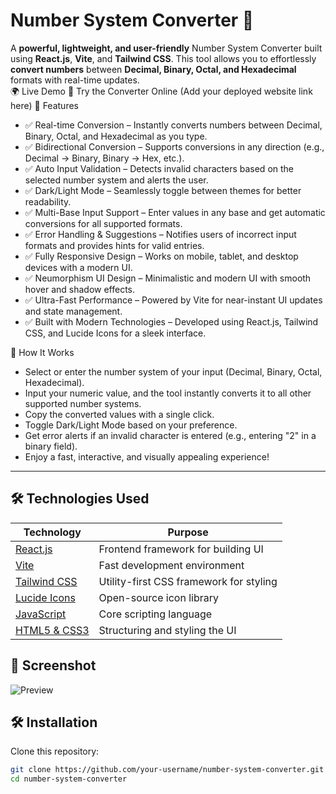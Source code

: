 # Number System Converter 🔢
A **powerful, lightweight, and user-friendly** Number System Converter built using **React.js**, **Vite**, and **Tailwind CSS**. This tool allows you to effortlessly **convert numbers** between **Decimal, Binary, Octal, and Hexadecimal** formats with real-time updates.  
🌍 Live Demo
🔗 Try the Converter Online (Add your deployed website link here)
🚀 Features
- ✅ Real-time Conversion – Instantly converts numbers between Decimal, Binary, Octal, and Hexadecimal as you type.
- ✅ Bidirectional Conversion – Supports conversions in any direction (e.g., Decimal → Binary, Binary → Hex, etc.).
- ✅ Auto Input Validation – Detects invalid characters based on the selected number system and alerts the user.
- ✅ Dark/Light Mode – Seamlessly toggle between themes for better readability.
- ✅ Multi-Base Input Support – Enter values in any base and get automatic conversions for all supported formats.
- ✅ Error Handling & Suggestions – Notifies users of incorrect input formats and provides hints for valid entries.
- ✅ Fully Responsive Design – Works on mobile, tablet, and desktop devices with a modern UI.
- ✅ Neumorphism UI Design – Minimalistic and modern UI with smooth hover and shadow effects.
- ✅ Ultra-Fast Performance – Powered by Vite for near-instant UI updates and state management.
- ✅ Built with Modern Technologies – Developed using React.js, Tailwind CSS, and Lucide Icons for a sleek interface.

🎯 How It Works
- Select or enter the number system of your input (Decimal, Binary, Octal, Hexadecimal).
-  Input your numeric value, and the tool instantly converts it to all other supported number systems.
-  Copy the converted values with a single click.
-  Toggle Dark/Light Mode based on your preference.
-  Get error alerts if an invalid character is entered (e.g., entering "2" in a binary field).
-  Enjoy a fast, interactive, and visually appealing experience!
---

## 🛠️ Technologies Used

| **Technology** | **Purpose** |
|---------------|------------|
| [React.js](https://reactjs.org/) | Frontend framework for building UI |
| [Vite](https://vitejs.dev/) | Fast development environment |
| [Tailwind CSS](https://tailwindcss.com/) | Utility-first CSS framework for styling |
| [Lucide Icons](https://lucide.dev/) | Open-source icon library |
| [JavaScript](https://developer.mozilla.org/en-US/docs/Web/JavaScript) | Core scripting language |
| [HTML5 & CSS3](https://developer.mozilla.org/en-US/docs/Web) | Structuring and styling the UI |
## 📸 Screenshot
![Preview](https://yourwebsite.com/preview.png)

## 🛠️ Installation
Clone this repository:
```sh
git clone https://github.com/your-username/number-system-converter.git
cd number-system-converter
